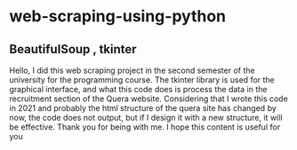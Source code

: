 # web-scraping-using-python
## BeautifulSoup , tkinter 

Hello, I did this web scraping project in the second semester of the university for the programming course.
The tkinter library is used for the graphical interface, and what this code does is process the data in the recruitment section of the Quera website.
Considering that I wrote this code in 2021 and probably the html structure of the quera site has changed by now, the code does not output, but if I design it with a new structure, it will be effective.
Thank you for being with me.
I hope this content is useful for you
